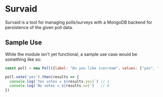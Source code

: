 # Survaid

Survaid is a tool for managing polls/surveys with a MongoDB backend for persistence of the given
poll data.

## Sample Use

While the module isn't yet functional, a sample use case would be something like so:

```javascript
const poll = new Poll({label: "Do you like icecream", values: ["yes", "no"], allowMultiple: false});

poll.vote('yes').then(results => {
  console.log(`Yes votes = ${results.yes}`) // 1
  console.log(`No votes = ${results.no}`)   // 0
})
```